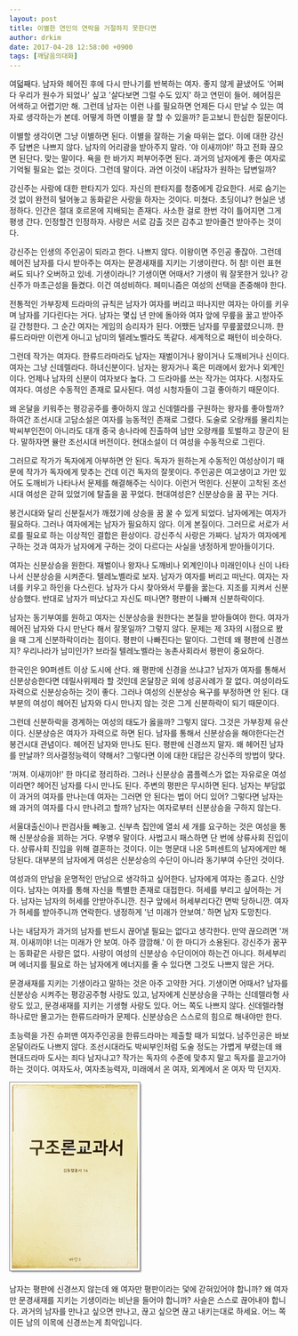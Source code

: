 ```yaml
---
layout: post
title: 이별한 연인의 연락을 거절하지 못한다면
author: drkim
date: 2017-04-28 12:58:00 +0900
tags: [깨달음의대화]
---
```

  


여덟째다. 남자와 헤어진 후에 다시 만나기를 반복하는 여자. 좋지 않게 끝냈어도 '어쩌다 우리가 원수가 되었나' 싶고 '살다보면 그럴 수도 있지' 하고 연민이 들어. 헤어짐은 어색하고 어렵기만 해. 그런데 남자는 이런 나를 필요하면 언제든 다시 만날 수 있는 여자로 생각하는가 본데. 어떻게 하면 이별을 잘 할 수 있을까? 듣고보니 한심한 질문이다. 

  


이별할 생각이면 그냥 이별하면 된다. 이별을 잘하는 기술 따위는 없다. 이에 대한 강신주 답변은 나쁘지 않다. 남자의 어리광을 받아주지 말라. '야 이새끼야!' 하고 전화 끊으면 된단다. 맞는 말이다. 욕을 한 바가지 퍼부어주면 된다. 과거의 남자에게 좋은 여자로 기억될 필요는 없는 것이다. 그런데 말이다. 과연 이것이 내담자가 원하는 답변일까? 

  


강신주는 사랑에 대한 판타지가 있다. 자신의 판타지를 청중에게 강요한다. 서로 숨기는 것 없이 완전히 털어놓고 동화같은 사랑을 하자는 것이다. 미쳤다. 초딩이냐? 현실은 냉정하다. 인간은 절대 호르몬에 지배되는 존재다. 사소한 걸로 한번 각이 틀어지면 그게 평생 간다. 인정할건 인정하자. 사랑은 서로 감출 것은 감추고 받아줄건 받아주는 것이다. 

  


강신주는 인생의 주인공이 되라고 한다. 나쁘지 않다. 이왕이면 주인공 좋잖아. 그런데 헤어진 남자를 다시 받아주는 여자는 문경새재를 지키는 기생이란다. 허 참! 이런 표현 써도 되나? 오버하고 있네. 기생이라니? 기생이면 어때서? 기생이 뭐 잘못한거 있나? 강신주가 마초근성을 들켰다. 이건 여성비하다. 페미니즘은 여성의 선택을 존중해야 한다. 

  


전통적인 가부장제 드라마의 규칙은 남자가 여자를 버리고 떠나지만 여자는 아이를 키우며 남자를 기다린다는 거다. 남자는 몇십 년 만에 돌아와 여자 앞에 무릎을 꿇고 받아주길 간청한다. 그 순간 여자는 게임의 승리자가 된다. 어쨌든 남자를 무릎꿇렸으니까. 한류드라마만 이런게 아니고 남미의 텔레노벨라도 똑같다. 세계적으로 패턴이 비슷하다. 

  


그런데 작가는 여자다. 한류드라마라도 남자는 재벌이거나 왕이거나 도깨비거나 신이다. 여자는 그냥 신데렐라다. 하녀신분이다. 남자는 왕자거나 혹은 미래에서 왔거나 외계인이다. 언제나 남자의 신분이 여자보다 높다. 그 드라마를 쓰는 작가는 여자다. 시청자도 여자다. 여성은 수동적인 존재로 묘사된다. 여성 시청자들이 그걸 좋아하기 때문이다. 

  


왜 온달을 키워주는 평강공주를 좋아하지 않고 신데렐라를 구원하는 왕자를 좋아할까? 하여간 조선시대 고담소설은 여자를 능동적인 존재로 그렸다. 도술로 오랑캐를 물리치는 박씨부인전이 아니라도 대개 중국 송나라에 진출하여 남만 오랑캐를 토벌하고 장군이 된다. 말하자면 뮬란 조선시대 버전이다. 현대소설이 더 여성을 수동적으로 그린다. 

  


그러므로 작가가 독자에게 아부하면 안 된다. 독자가 원하는게 수동적인 여성상이기 때문에 작가가 독자에게 맞추는 건데 이건 독자의 잘못이다. 주인공은 여고생이고 가만 있어도 도깨비가 나타나서 문제를 해결해주는 식이다. 이런거 먹힌다. 신분이 고착된 조선시대 여성은 갇혀 있었기에 탈출을 꿈 꾸었다. 현대여성은? 신분상승을 꿈 꾸는 거다. 

  


봉건시대와 달리 신분질서가 깨졌기에 상승을 꿈 꿀 수 있게 되었다. 남자에게는 여자가 필요하다. 그러나 여자에게는 남자가 필요하지 않다. 이게 본질이다. 그러므로 서로가 서로를 필요로 하는 이상적인 결합은 환상이다. 강신주식 사랑은 가짜다. 남자가 여자에게 구하는 것과 여자가 남자에게 구하는 것이 다르다는 사실을 냉정하게 받아들이기다. 

  


여자는 신분상승을 원한다. 재벌이나 왕자나 도깨비나 외계인이나 미래인이나 신이 나타나서 신분상승을 시켜준다. 텔레노벨라로 보자. 남자가 여자를 버리고 떠난다. 여자는 자녀를 키우고 하인을 다스린다. 남자가 다시 찾아와서 무릎을 꿇는다. 지조를 지켜서 신분상승했다. 반대로 남자가 떠났다고 자신도 떠나면? 평판이 나빠져 신분하락이다. 

  


남자는 동기부여를 원하고 여자는 신분상승을 원한다는 본질을 받아들여야 한다. 여자가 헤어진 남자와 다시 만난다 해서 잘못일까? 그렇지 않다. 문제는 제 3자의 시점으로 봤을 때 그게 신분하락이라는 점이다. 평판이 나빠진다는 말이다. 그런데 왜 평판에 신경쓰지? 우리나라가 남미인가? 브라질 텔레노벨라는 농촌사회라서 평판이 중요하다. 

  


한국인은 90퍼센트 이상 도시에 산다. 왜 평판에 신경을 쓰냐고? 남자가 여자를 통해서 신분상승한다면 데릴사위제라 할 것인데 온달장군 외에 성공사례가 잘 없다. 여성이라도 자력으로 신분상승하는 것이 좋다. 그러나 여성의 신분상승 욕구를 부정하면 안 된다. 대부분의 여성이 헤어진 남자와 다시 만나지 않는 것은 그게 신분하락이 되기 때문이다. 

  


그런데 신분하락을 경계하는 여성의 태도가 옳을까? 그렇지 않다. 그것은 가부장제 유산이다. 신분상승은 여자가 자력으로 하면 된다. 남자를 통해서 신분상승을 해야한다는건 봉건시대 관념이다. 헤어진 남자와 만나도 된다. 평판에 신경쓰지 말자. 왜 헤어진 남자를 만날까? 의사결정능력이 약해서? 그렇다면 이에 대한 대답은 강신주의 방법이 맞다. 

  


'꺼져. 이새끼야!' 한 마디로 정리하라. 그러나 신분상승 콤플렉스가 없는 자유로운 여성이라면? 헤어진 남자를 다시 만나도 된다. 주변의 평판은 무시하면 된다. 남자는 부담없이 과거의 여자를 만나는데 여자는 그러면 안 된다는 법이 어디 있어? 그렇다면 남자는 왜 과거의 여자를 다시 만나려고 할까? 남자는 여자로부터 신분상승을 구하지 않는다. 

  


서울대출신이나 판검사들 빼놓고. 신부측 집안에 열쇠 세 개를 요구하는 것은 여성을 통해 신분상승을 꾀하는 거다. 우병우 말이다. 사법고시 패스하면 단 번에 상류사회 진입이다. 상류사회 진입을 위해 결혼하는 것이다. 이는 명문대 나온 5퍼센트의 남자에게만 해당된다. 대부분의 남자에게 여성은 신분상승의 수단이 아니라 동기부여 수단인 것이다. 

  


여성과의 만남을 운명적인 만남으로 생각하고 싶어한다. 남자에게 여자는 종교다. 신앙이다. 남자는 여자를 통해 자신을 특별한 존재로 대접한다. 허세를 부리고 싶어하는 거다. 남자는 남자의 허세를 안받아주니깐. 친구 앞에서 허세부리다간 면박 당하니깐. 여자가 허세를 받아주니까 연락한다. 냉정하게 '넌 미래가 안보여.' 하면 남자 도망친다. 

  


나는 내담자가 과거의 남자를 반드시 끊어낼 필요는 없다고 생각한다. 만약 끊으려면 '꺼져. 이새끼야! 너는 미래가 안 보여. 아주 깜깜해.' 이 한 마디가 소용된다. 강신주가 꿈꾸는 동화같은 사랑은 없다. 사랑이 여성의 신분상승 수단이어야 하는건 아니다. 허세부리며 에너지를 필요로 하는 남자에게 에너지를 줄 수 있다면 그것도 나쁘지 않은 거다. 

  


문경새재를 지키는 기생이라고 말하는 것은 아주 고약한 거다. 기생이면 어때서? 남자를 신분상승 시켜주는 평강공주형 사랑도 있고, 남자에게 신분상승을 구하는 신데렐라형 사랑도 있고, 문경새재를 지키는 기생형 사랑도 있다. 어느 쪽도 나쁘지 않다. 신데렐라형 하나로만 몰고가는 한류드라마가 문제다. 신분상승은 스스로의 힘으로 해내야만 한다. 

  


초능력을 가진 슈퍼맨 여자주인공을 한류드라마는 제출할 때가 되었다. 남주인공은 바보 온달이라도 나쁘지 않다. 조선시대라도 박씨부인처럼 도술 정도는 가볍게 부렸는데 왜 현대드라마 도사는 죄다 남자냐고? 작가는 독자의 수준에 맞추지 말고 독자를 끌고가야 하는 것이다. 여자도사, 여자초능력자, 미래에서 온 여자, 외계에서 온 여자 막 던지자. 

  


![](/files/attach/images/198/223/838/20170108_234810.jpg)

  


남자는 평판에 신경쓰지 않는데 왜 여자만 평판이라는 덫에 갇혀있어야 합니까? 왜 여자만 문경새재를 지키는 기생이라는 비난을 들어야 합니까? 사슬은 스스로 끊어내야 합니다. 과거의 남자를 만나고 싶으면 만나고, 끊고 싶으면 끊고 내키는대로 하세요. 어느 쪽이든 남의 이목에 신경쓰는게 최악입니다.
